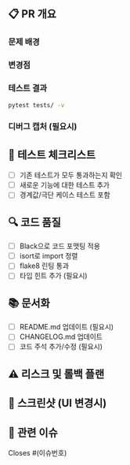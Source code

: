 ## 📋 PR 개요

### 문제 배경

<!-- 어떤 문제를 해결하거나 개선하려고 하는지 설명해주세요 -->

### 변경점

<!-- 주요 변경사항을 요약해주세요 -->

### 테스트 결과

<!-- 테스트 실행 결과를 여기에 작성해주세요 -->

```bash
pytest tests/ -v
```

### 디버그 캡처 (필요시)

<!-- 문제 상황 분석을 위한 디버그 모드 출력을 여기에 포함해주세요 -->

## 🧪 테스트 체크리스트

- [ ] 기존 테스트가 모두 통과하는지 확인
- [ ] 새로운 기능에 대한 테스트 추가
- [ ] 경계값/극단 케이스 테스트 포함

## 🔍 코드 품질

- [ ] Black으로 코드 포맷팅 적용
- [ ] isort로 import 정렬
- [ ] flake8 린팅 통과
- [ ] 타입 힌트 추가 (필요시)

## 📚 문서화

- [ ] README.md 업데이트 (필요시)
- [ ] CHANGELOG.md 업데이트
- [ ] 코드 주석 추가/수정 (필요시)

## ⚠️ 리스크 및 롤백 플랜

<!-- 이 변경사항의 잠재적 리스크와 롤백 방법을 설명해주세요 -->

## 📸 스크린샷 (UI 변경시)

<!-- UI 변경사항이 있다면 스크린샷을 첨부해주세요 -->

## 🔗 관련 이슈

<!-- 관련된 이슈 번호를 여기에 작성해주세요 -->

Closes #(이슈번호)
